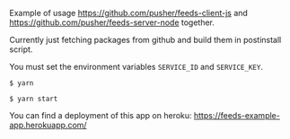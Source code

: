 Example of usage https://github.com/pusher/feeds-client-js and https://github.com/pusher/feeds-server-node together.

Currently just fetching packages from github and build them in postinstall script.

You must set the environment variables `SERVICE_ID` and `SERVICE_KEY`.

```
$ yarn
```

```
$ yarn start
```

You can find a deployment of this app on heroku: https://feeds-example-app.herokuapp.com/
